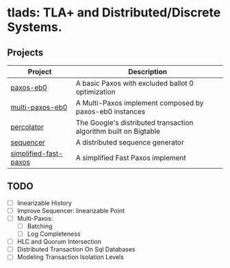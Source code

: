 # tlads: TLA+ and Distributed/Discrete Systems.

## Projects

| Project | Description |
| --- |  --- |
| [paxos-eb0](paxos-eb0/) | A basic Paxos with excluded ballot 0 optimization |
| [multi-paxos-eb0](multi-paxos-eb0/) | A Multi-Paxos implement composed by paxos-eb0 instances |
| [percolator](percolator/) | The Google's distributed transaction algorithm built on Bigtable |
| [sequencer](sequencer/) | A distributed sequence generator |
| [simplified-fast-paxos](simplified-fast-paxos/) | A simplified Fast Paxos implement |

## TODO
- [ ] linearizable History
- [ ] Improve Sequencer: linearizable Point
- [ ] Multi-Paxos:
    - [ ] Batching
    - [ ] Log Completeness
- [ ] HLC and Quorum Intersection
- [ ] Distributed Transaction On Sql Databases
- [ ] Modeling Transaction Isolation Levels
